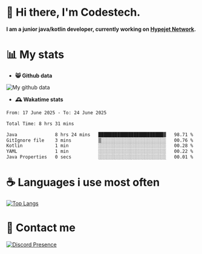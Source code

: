 # 👋 Hi there, I'm Codestech.
**I am a junior java/kotlin developer, currently working on [Hypejet Network](https://github.com/Hypejet).**

# 📊 My stats
- **😸 Github data**

![My github data](https://github-readme-stats.vercel.app/api?username=Codestech1&count_private=true&include_all_commits=true&theme=codeSTACKr)

- **🕰️ Wakatime stats**
<!--START_SECTION:waka-->

```txt
From: 17 June 2025 - To: 24 June 2025

Total Time: 8 hrs 31 mins

Java              8 hrs 24 mins   ████████████████████████▓   98.71 %
GitIgnore file    3 mins          ▒░░░░░░░░░░░░░░░░░░░░░░░░   00.76 %
Kotlin            1 min           ░░░░░░░░░░░░░░░░░░░░░░░░░   00.28 %
YAML              1 min           ░░░░░░░░░░░░░░░░░░░░░░░░░   00.22 %
Java Properties   0 secs          ░░░░░░░░░░░░░░░░░░░░░░░░░   00.01 %
```

<!--END_SECTION:waka-->

# ☕ Languages i use most often
[![Top Langs](https://github-readme-stats.vercel.app/api/top-langs/?username=Codestech1&layout=compact&langs_count=8&exclude_repo=window5000.github.io&theme=codeSTACKr)](https://github.com/anuraghazra/github-readme-stats)

# 💬 Contact me
[![Discord Presence](https://lanyard.cnrad.dev/api/650718742157852740)](https://discord.com/users/650718742157852740)
</br>
